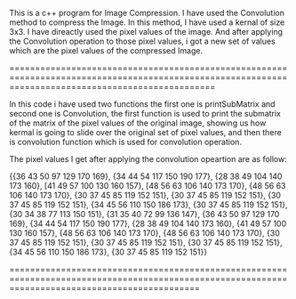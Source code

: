 This is a c++ program for Image Compression.
I have used the Convolution method to compress the Image.
In this method, I have used a kernal of size 3x3.
I have direactly used the pixel values of the image.
And  after applying the Convolution operation to those pixel values, i got a new set of values which are the pixel values of the compressed Image.

====================================================================================================================================================

In this code i have used two functions the first one is printSubMatrix and second one is Convolution, the first function is used to print the submatrix of the matrix of the pixel values of the original image, showing us how kermal is going to slide over the original set of pixel values, and then there is convolution function which is used for convolution operation.

The pixel values I get after applying the convolution opeartion are as follow:

{{36 43 50 97 129 170 169},
{34 44 54 117 150 190 177},
{28 38 49 104 140 173 160},
[41 49 57 100 130 160 157},
[48 56 63 106 140 173 170},
{48 56 63 106 140 173 170},
{30 37 45 85 119 152 151},
{30 37 45 85 119 152 151},
{30 37 45 85 119 152 151},
{34 45 56 110 150 186 173},
{30 37 45 85 119 152 151},
{30 34 38 77 113 150 151},
{31 35 40 72 99 136 147},
{36 43 50 97 129 170 169},
{34 44 54 117 150 190 177},
{28 38 49 104 140 173 160},
{41 49 57 100 130 160 157},
{48 56 63 106 140 173 170},
{48 56 63 106 140 173 170},
{30 37 45 85 119 152 151},
{30 37 45 85 119 152 151},
{30 37 45 85 119 152 151},
{34 45 56 110 150 186 173},
{30 37 45 85 119 152 151}}

=================================================================================================================================================
